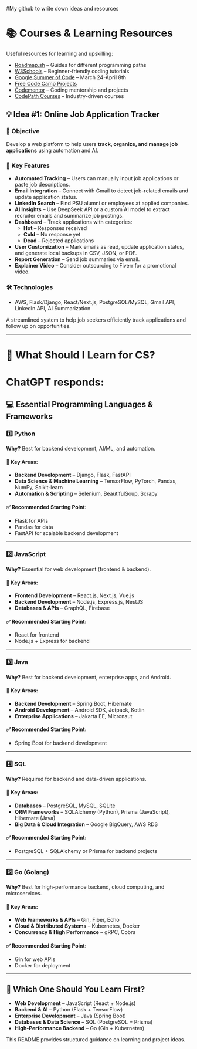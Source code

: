 #My github to write down ideas and resources
#
#
# 📚 Courses & Learning Resources  
Useful resources for learning and upskilling:  
- [Roadmap.sh](https://roadmap.sh/) – Guides for different programming paths  
- [W3Schools](https://www.w3schools.com/) – Beginner-friendly coding tutorials  
- [Google Summer of Code](https://summerofcode.withgoogle.com/) – March 24-April 8th  
- [Free Code Camp Projects](https://www.freecodecamp.org/learn/2022/responsive-web-design/#learn-html-by-building-a-cat-photo-app)  
- [Codementor](https://www.codementor.io/projects) – Coding mentorship and projects  
- [CodePath Courses](https://www.codepath.org/courses) – Industry-driven courses  




## 💡 Idea #1: Online Job Application Tracker

### 📌 Objective  
Develop a web platform to help users **track, organize, and manage job applications** using automation and AI.

### 🔹 Key Features  
- **Automated Tracking** – Users can manually input job applications or paste job descriptions.  
- **Email Integration** – Connect with Gmail to detect job-related emails and update application status.  
- **LinkedIn Search** – Find PSU alumni or employees at applied companies.  
- **AI Insights** – Use DeepSeek API or a custom AI model to extract recruiter emails and summarize job postings.  
- **Dashboard** – Track applications with categories:  
  - **Hot** – Responses received  
  - **Cold** – No response yet  
  - **Dead** – Rejected applications  
- **User Customization** – Mark emails as read, update application status, and generate local backups in CSV, JSON, or PDF.  
- **Report Generation** – Send job summaries via email.  
- **Explainer Video** – Consider outsourcing to Fiverr for a promotional video.  

### 🛠 Technologies  
- AWS, Flask/Django, React/Next.js, PostgreSQL/MySQL, Gmail API, LinkedIn API, AI Summarization  

A streamlined system to help job seekers efficiently track applications and follow up on opportunities.

---

# 🔧 What Should I Learn for CS?
# ChatGPT responds:

## 💻 Essential Programming Languages & Frameworks

### 1️⃣ Python  
**Why?** Best for backend development, AI/ML, and automation.

#### 🔹 Key Areas:  
- **Backend Development** – Django, Flask, FastAPI  
- **Data Science & Machine Learning** – TensorFlow, PyTorch, Pandas, NumPy, Scikit-learn  
- **Automation & Scripting** – Selenium, BeautifulSoup, Scrapy  

#### ✅ Recommended Starting Point:  
- Flask for APIs  
- Pandas for data  
- FastAPI for scalable backend development  

---

### 2️⃣ JavaScript  
**Why?** Essential for web development (frontend & backend).

#### 🔹 Key Areas:  
- **Frontend Development** – React.js, Next.js, Vue.js  
- **Backend Development** – Node.js, Express.js, NestJS  
- **Databases & APIs** – GraphQL, Firebase  

#### ✅ Recommended Starting Point:  
- React for frontend  
- Node.js + Express for backend  

---

### 3️⃣ Java  
**Why?** Best for backend development, enterprise apps, and Android.

#### 🔹 Key Areas:  
- **Backend Development** – Spring Boot, Hibernate  
- **Android Development** – Android SDK, Jetpack, Kotlin  
- **Enterprise Applications** – Jakarta EE, Micronaut  

#### ✅ Recommended Starting Point:  
- Spring Boot for backend development  

---

### 4️⃣ SQL  
**Why?** Required for backend and data-driven applications.

#### 🔹 Key Areas:  
- **Databases** – PostgreSQL, MySQL, SQLite  
- **ORM Frameworks** – SQLAlchemy (Python), Prisma (JavaScript), Hibernate (Java)  
- **Big Data & Cloud Integration** – Google BigQuery, AWS RDS  

#### ✅ Recommended Starting Point:  
- PostgreSQL + SQLAlchemy or Prisma for backend projects  

---

### 5️⃣ Go (Golang)  
**Why?** Best for high-performance backend, cloud computing, and microservices.

#### 🔹 Key Areas:  
- **Web Frameworks & APIs** – Gin, Fiber, Echo  
- **Cloud & Distributed Systems** – Kubernetes, Docker  
- **Concurrency & High Performance** – gRPC, Cobra  

#### ✅ Recommended Starting Point:  
- Gin for web APIs  
- Docker for deployment  

---

## 📌 Which One Should You Learn First?  
- **Web Development** – JavaScript (React + Node.js)  
- **Backend & AI** – Python (Flask + TensorFlow)  
- **Enterprise Development** – Java (Spring Boot)  
- **Databases & Data Science** – SQL (PostgreSQL + Prisma)  
- **High-Performance Backend** – Go (Gin + Kubernetes)  

This README provides structured guidance on learning and project ideas.
